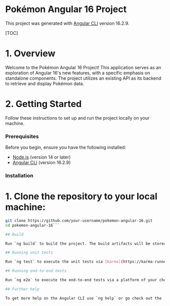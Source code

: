 
# Pokémon Angular 16 Project

This project was generated with [Angular CLI](https://github.com/angular/angular-cli) version 16.2.9.

[TOC]

# 1. Overview

Welcome to the Pokémon Angular 16 Project! This application serves as an exploration of Angular 16's new features, with a specific emphasis on standalone components. The project utilizes an existing API as its backend to retrieve and display Pokémon data.

# 2. Getting Started

Follow these instructions to set up and run the project locally on your machine.

### Prerequisites

Before you begin, ensure you have the following installed:

- [Node.js](https://nodejs.org/) (version 14 or later)
- [Angular CLI](https://github.com/angular/angular-cli) (version 16.2.9)

### Installation

# 1. Clone the repository to your local machine:

```bash
git clone https://github.com/your-username/pokemon-angular-16.git
cd pokemon-angular-16```

## Build

Run `ng build` to build the project. The build artifacts will be stored in the `dist/` directory.

## Running unit tests

Run `ng test` to execute the unit tests via [Karma](https://karma-runner.github.io).

## Running end-to-end tests

Run `ng e2e` to execute the end-to-end tests via a platform of your choice. To use this command, you need to first add a package that implements end-to-end testing capabilities.

## Further help

To get more help on the Angular CLI use `ng help` or go check out the [Angular CLI Overview and Command Reference](https://angular.io/cli) page.

